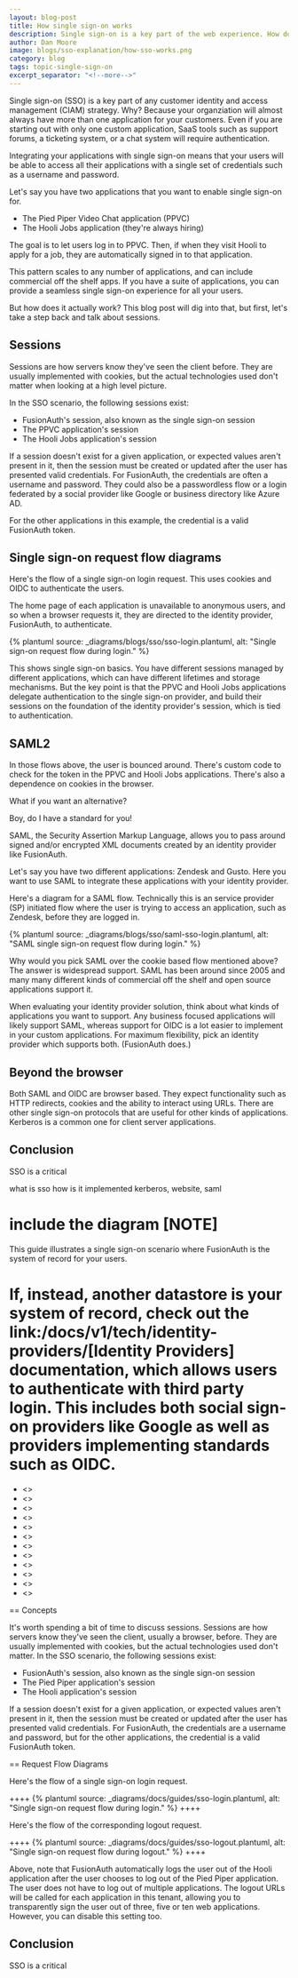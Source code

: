 ```yaml
---
layout: blog-post
title: How single sign-on works
description: Single sign-on is a key part of the web experience. How does it typically work?
author: Dan Moore
image: blogs/sso-explanation/how-sso-works.png 
category: blog
tags: topic-single-sign-on
excerpt_separator: "<!--more-->"
---
```


Single sign-on (SSO) is a key part of any customer identity and access management (CIAM) strategy. Why? Because your organziation will almost always have more than one application for your customers. Even if you are starting out with only one custom application, SaaS tools such as support forums, a ticketing system, or a chat system will require authentication. 

<!--more-->

Integrating your applications with single sign-on means that your users will be able to access all their applications with a single set of credentials such as a username and password.

Let's say you have two applications that you want to enable single sign-on for.

* The Pied Piper Video Chat application (PPVC)
* The Hooli Jobs application (they're always hiring)

The goal is to let users log in to PPVC. Then, if when they visit Hooli to apply for a job, they are automatically signed in to that application. 

This pattern scales to any number of applications, and can include commercial off the shelf apps. If you have a suite of applications, you can provide a seamless single sign-on experience for all your users. 

But how does it actually work? This blog post will dig into that, but first, let's take a step back and talk about sessions.

## Sessions

Sessions are how servers know they've seen the client before. They are usually implemented with cookies, but the actual technologies used don't matter when looking at a high level picture.

In the SSO scenario, the following sessions exist:

* FusionAuth's session, also known as the single sign-on session
* The PPVC application's session
* The Hooli Jobs application's session

If a session doesn't exist for a given application, or expected values aren't present in it, then the session must be created or updated after the user has presented valid credentials. For FusionAuth, the credentials are often a username and password. They could also be a passwordless flow or a login federated by a social provider like Google or business directory like Azure AD.

For the other applications in this example, the credential is a valid FusionAuth token. 

## Single sign-on request flow diagrams

Here's the flow of a single sign-on login request. This uses cookies and OIDC to authenticate the users.

The home page of each application is unavailable to anonymous users, and so when a browser requests it, they are directed to the identity provider, FusionAuth, to authenticate.

{% plantuml source: _diagrams/blogs/sso/sso-login.plantuml, alt: "Single sign-on request flow during login." %}

This shows single sign-on basics. You have different sessions managed by different applications, which can have different lifetimes and storage mechanisms. But the key point is that the PPVC and Hooli Jobs applications delegate authentication to the single sign-on provider, and build their sessions on the foundation of the identity provider's session, which is tied to authentication.

## SAML2

In those flows above, the user is bounced around. There's custom code to check for the token in the PPVC and Hooli Jobs applications. There's also a dependence on cookies in the browser.

What if you want an alternative?

Boy, do I have a standard for you!

SAML, the Security Assertion Markup Language, allows you to pass around signed and/or encrypted XML documents created by an identity provider like FusionAuth.

Let's say you have two different applications: Zendesk and Gusto. Here you want to use SAML to integrate these applications with your identity provider.

Here's a diagram for a SAML flow. Technically this is an service provider (SP) initiated flow where the user is trying to access an application, such as Zendesk, before they are logged in.

{% plantuml source: _diagrams/blogs/sso/saml-sso-login.plantuml, alt: "SAML single sign-on request flow during login." %}

Why would you pick SAML over the cookie based flow mentioned above? The answer is widespread support. SAML has been around since 2005 and many many different kinds of commercial off the shelf and open source applications support it.

When evaluating your identity provider solution, think about what kinds of applications you want to support. Any business focused applications will likely support SAML, whereas support for OIDC is a lot easier to implement in your custom applications. For maximum flexibility, pick an identity provider which supports both. (FusionAuth does.)

## Beyond the browser

Both SAML and OIDC are browser based. They expect functionality such as HTTP redirects, cookies and the ability to interact using URLs. There are other single sign-on protocols that are useful for other kinds of applications. Kerberos is a common one for client server applications.

## Conclusion

SSO is a critical 

what is sso
how is it implemented
kerberos, website, saml

include the diagram
[NOTE]
====
This guide illustrates a single sign-on scenario where FusionAuth is the system of record for your users.

If, instead, another datastore is your system of record, check out the link:/docs/v1/tech/identity-providers/[Identity Providers] documentation, which allows users to authenticate with third party login. This includes both social sign-on providers like Google as well as providers implementing standards such as OIDC.
====

* <<Concepts>>
* <<Request Flow Diagrams>>
* <<Prerequisites>>
* <<Set Up The Domains>>
* <<Configure The Applications In FusionAuth>>
* <<Set Up The User>>
* <<Set Up The Code>>
* <<Test The Results>>
* <<Other Scenarios>>
* <<Additional Configuration >>
* <<Limitations>>
* <<Additional Resources>>

== Concepts

It's worth spending a bit of time to discuss sessions. Sessions are how servers know they've seen the client, usually a browser, before. They are usually implemented with cookies, but the actual technologies used don't matter. In the SSO scenario, the following sessions exist:

* FusionAuth's session, also known as the single sign-on session
* The Pied Piper application's session
* The Hooli application's session

If a session doesn't exist for a given application, or expected values aren't present in it, then the session must be created or updated after the user has presented valid credentials. For FusionAuth, the credentials are a username and password, but for the other applications, the credential is a valid FusionAuth token. 

== Request Flow Diagrams

Here's the flow of a single sign-on login request.

++++
{% plantuml source: _diagrams/docs/guides/sso-login.plantuml, alt: "Single sign-on request flow during login." %}
++++

Here's the flow of the corresponding logout request.

++++
{% plantuml source: _diagrams/docs/guides/sso-logout.plantuml, alt: "Single sign-on request flow during logout." %}
++++

Above, note that FusionAuth automatically logs the user out of the Hooli application after the user chooses to log out of the Pied Piper application. The user does not have to log out of multiple applications. The logout URLs will be called for each application in this tenant, allowing you to transparently sign the user out of three, five or ten web applications. However, you can disable this setting too.


## Conclusion

SSO is a critical 
